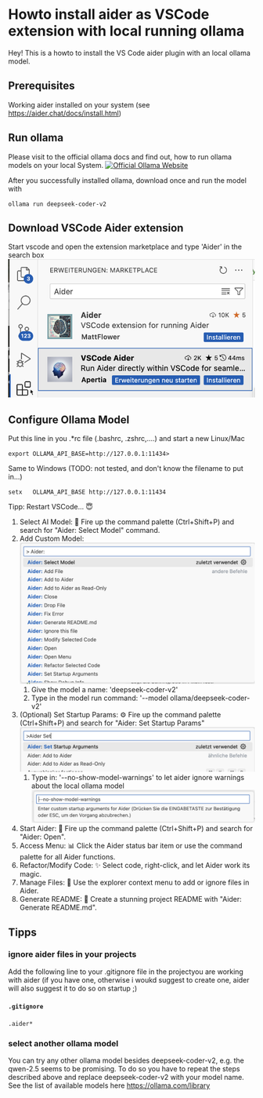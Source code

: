# Howto install aider as VSCode extension with local running ollama
Hey! This is a howto to install the VS Code aider plugin with an local ollama model.

## Prerequisites
Working aider installed on your system (see https://aider.chat/docs/install.html)

## Run ollama
Please visit to the official ollama docs and find out, how to run ollama models on your local System.
[![Official Ollama Website](https://ollama.com/public/ollama.png)](https://ollama.com/)

After you successfully installed ollama, download once and run the model with
```console
ollama run deepseek-coder-v2
```

## Download VSCode Aider extension
Start vscode and open the extension marketplace and type 'Aider' in the search box
![Alt 'Search for Aider in VSCode extension marketplace'](doc/img/vscode-marketplace.png "VSCode Marketplace")

## Configure Ollama Model
Put this line in you .*rc file (.bashrc, .zshrc,....) and start a new 
Linux/Mac
```console
export OLLAMA_API_BASE=http://127.0.0.1:11434>
```

Same to Windows (TODO: not tested, and don't know the filename to put in...)
```console
setx   OLLAMA_API_BASE http://127.0.0.1:11434
```

Tipp: Restart VSCode... 😇

<ol>
<li>Select AI Model: 🤖 Fire up the command palette (Ctrl+Shift+P) and search for "Aider: Select Model" command.</li>
<li>Add Custom Model: 
<img src='doc/img/vscode_aider_selectmodel.png' alt="Add Custom Model to Aider in VSCode">
    <ol>
        <li>Give the model a name: 'deepseek-coder-v2'</li>
        <li>Type in the model run command: '--model ollama/deepseek-coder-v2'</li>
    </ol>
<li>(Optional) Set Startup Params: ⚙️ Fire up the command palette (Ctrl+Shift+P) and search for "Aider: Set Startup Params"
<img src='doc/img/vscode_aider_set_startup_params_01.png' alt="Set aider startup params">
    <ol><li>Type in: '--no-show-model-warnings' to let aider ignore warnings about the local ollama model
    <img src='doc/img/vscode_aider_set_startup_params_02.png' alt="Set aider startup params"></li></ol>
<li>Start Aider: 🏁 Fire up the command palette (Ctrl+Shift+P) and search for "Aider: Open".</li>
<li>Access Menu: 📊 Click the Aider status bar item or use the command palette for all Aider functions.</li>
<li>Refactor/Modify Code: ✨ Select code, right-click, and let Aider work its magic.</li>
<li>Manage Files: 📁 Use the explorer context menu to add or ignore files in Aider.</li>
<li>Generate README: 📝 Create a stunning project README with "Aider: Generate README.md".</li>
</ol>

## Tipps
### ignore aider files in your projects
Add the following line to your .gitignore file in the projectyou are working with aider (if you have one, otherwise i woukd suggest to create one, aider will also suggest it to do so on startup ;)
#### **`.gitignore`**
```console
.aider*
```

### select another ollama model
You can try any other ollama model besides deepseek-coder-v2, e.g. the qwen-2.5 seems to be promising.
To do so you have to repeat the steps described above and replace deepseek-coder-v2 with your model name.
See the list of available models here https://ollama.com/library
